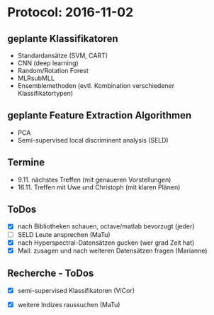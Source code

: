 
# Protocol: 2016-11-02

## geplante Klassifikatoren

- Standardansätze (SVM, CART)
- CNN (deep learning)
- Random/Rotation Forest
- MLRsubMLL
- Ensemblemethoden (evtl. Kombination verschiedener Klassifikatortypen)

## geplante Feature Extraction Algorithmen

- PCA
- Semi-supervised local discriminent analysis (SELD)

## Termine

- 9.11. nächstes Treffen (mit genaueren Vorstellungen)
- 16.11. Treffen mit Uwe und Christoph (mit klaren Plänen)

## ToDos

- [x] nach Bibliotheken schauen, octave/matlab bevorzugt (jeder)
- [ ] SELD Leute ansprechen (MaTu)
- [x] nach Hyperspectral-Datensätzen gucken (wer grad Zeit hat)
- [x] Mail: zusagen und nach weiteren Datensätzen fragen (Marianne)

## Recherche - ToDos

- [x] semi-supervised Klassifikatoren (ViCor)
- [x] weitere Indizes raussuchen (MaTu)


